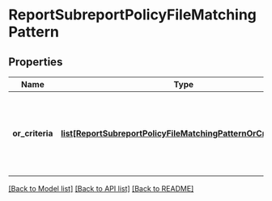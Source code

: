# ReportSubreportPolicyFileMatchingPattern

## Properties
Name | Type | Description | Notes
------------ | ------------- | ------------- | -------------
**or_criteria** | [**list[ReportSubreportPolicyFileMatchingPatternOrCriteriaItem]**](ReportSubreportPolicyFileMatchingPatternOrCriteriaItem.md) | An array containing objects with \&quot;and_criteria\&quot; properties, each set of and_criteria will be logically OR&#39;ed together to create the full file matching pattern. | [optional] 

[[Back to Model list]](../README.md#documentation-for-models) [[Back to API list]](../README.md#documentation-for-api-endpoints) [[Back to README]](../README.md)


